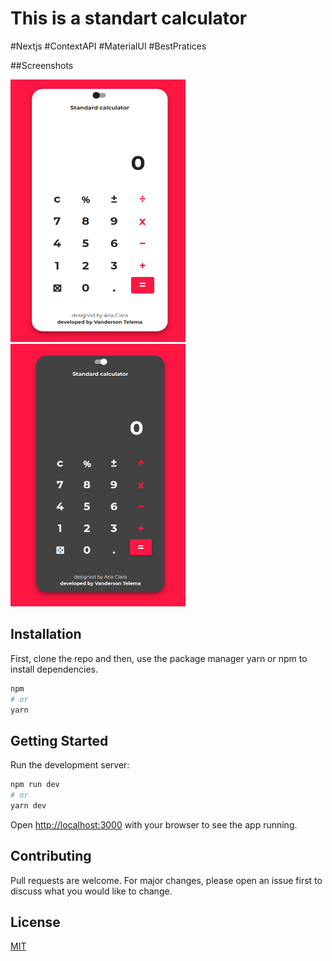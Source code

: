 # This is a standart calculator

#Nextjs #ContextAPI #MaterialUI #BestPratices

##Screenshots

<p float="left">
<img height=420 width=280 src="https://github.com/Vanderson7593/elegant-calculator/blob/develop/screenshots/light-theme.png"/>
<img height=420 width=280 src="https://github.com/Vanderson7593/elegant-calculator/blob/develop/screenshots/dark-theme.png"/>
</p>

## Installation

First, clone the repo and then, use the package manager yarn or npm to install dependencies.

```bash
npm
# or
yarn
```

## Getting Started

Run the development server:

```bash
npm run dev
# or
yarn dev
```

Open [http://localhost:3000](http://localhost:3000) with your browser to see the app running.

## Contributing

Pull requests are welcome. For major changes, please open an issue first to discuss what you would like to change.

## License

[MIT](https://choosealicense.com/licenses/mit/)
